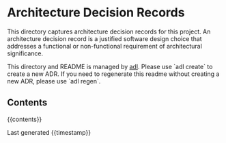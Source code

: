 # Architecture Decision Records

This directory captures architecture decision records for this project. An
architecture decision record is a justified software design choice that
addresses a functional or non-functional requirement of architectural
significance.

This directory and README is managed by
[adl](https://github.com/bradcypert/adl). Please use \`adl create\` to create a
new ADR. If you need to regenerate this readme without creating a new ADR,
please use \`adl regen\`.

## Contents

{{contents}}

Last generated {{timestamp}}
